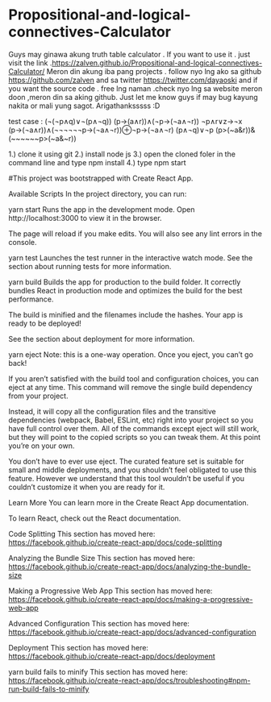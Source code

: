 # Propositional-and-logical-connectives-Calculator

Guys may ginawa akung truth table calculator . If you want to use it . just visit the link .https://zalven.github.io/Propositional-and-logical-connectives-Calculator/ Meron din akung iba pang projects . follow nyo lng ako sa github https://github.com/zalven and sa twitter https://twitter.com/dayaoski and if you want the source code . free lng naman .check nyo lng sa website meron doon ,meron din sa aking github. Just let me know guys if may bug kayung nakita or mali yung sagot. Arigathanksssss :D

test case : 
        (¬(¬p∧q)∨¬(p∧¬q))
        (p→(a∧r))∧(¬p→(¬a∧¬r))
        ¬p∧r∨z→¬x
        (p→(¬a∧r))∧(¬¬¬¬¬¬p→(¬a∧¬r))⊕¬p→(¬a∧¬r)
        (p∧¬q)∨¬p
        (p>(~a&r))&(~~~~~~p>(~a&~r))





1.) clone it using git 2.) install node js 3.) open the cloned foler in the command line and type npm install 4.) type npm start

#This project was bootstrapped with Create React App.

Available Scripts In the project directory, you can run:

yarn start Runs the app in the development mode. Open http://localhost:3000 to view it in the browser.

The page will reload if you make edits. You will also see any lint errors in the console.

yarn test Launches the test runner in the interactive watch mode. See the section about running tests for more information.

yarn build Builds the app for production to the build folder. It correctly bundles React in production mode and optimizes the build for the best performance.

The build is minified and the filenames include the hashes. Your app is ready to be deployed!

See the section about deployment for more information.

yarn eject Note: this is a one-way operation. Once you eject, you can’t go back!

If you aren’t satisfied with the build tool and configuration choices, you can eject at any time. This command will remove the single build dependency from your project.

Instead, it will copy all the configuration files and the transitive dependencies (webpack, Babel, ESLint, etc) right into your project so you have full control over them. All of the commands except eject will still work, but they will point to the copied scripts so you can tweak them. At this point you’re on your own.

You don’t have to ever use eject. The curated feature set is suitable for small and middle deployments, and you shouldn’t feel obligated to use this feature. However we understand that this tool wouldn’t be useful if you couldn’t customize it when you are ready for it.

Learn More You can learn more in the Create React App documentation.

To learn React, check out the React documentation.

Code Splitting This section has moved here: https://facebook.github.io/create-react-app/docs/code-splitting

Analyzing the Bundle Size This section has moved here: https://facebook.github.io/create-react-app/docs/analyzing-the-bundle-size

Making a Progressive Web App This section has moved here: https://facebook.github.io/create-react-app/docs/making-a-progressive-web-app

Advanced Configuration This section has moved here: https://facebook.github.io/create-react-app/docs/advanced-configuration

Deployment This section has moved here: https://facebook.github.io/create-react-app/docs/deployment

yarn build fails to minify This section has moved here: https://facebook.github.io/create-react-app/docs/troubleshooting#npm-run-build-fails-to-minify
